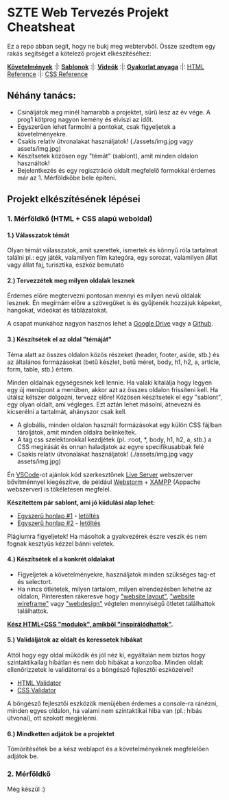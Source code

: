 # SZTE Web Tervezés Projekt Cheatsheat

Ez a repo abban segít, hogy ne bukj meg webtervből. Össze szedtem egy rakás segítséget a kötelező projekt elkészítéséhez:

**[Követelmények](https://github.com/BarnaGergely/SZTEWebtervProjekt/tree/main/kovetelmenyek)** :|: **[Sablonok](https://github.com/BarnaGergely/SZTEWebtervProjekt/tree/main/sablonok)** :|: **[Videók]()** :|: **[Gyakorlat anyaga](https://okt.inf.szte.hu/webtervezes/)** :|: [HTML Reference](https://developer.mozilla.org/en-US/docs/Web/HTML/Reference) :|: [CSS Reference](https://developer.mozilla.org/en-US/docs/Web/CSS/Reference)

## Néhány tanács:

- Csináljátok meg minél hamarabb a projektet, sűrű lesz az év vége. A prog1 kötprog nagyon kemény és elviszi az időt.
- Egyszerűen lehet farmolni a pontokat, csak figyeljetek a követelményekre.
- Csakis relatív útvonalakat használjatok! (./assets/img.jpg vagy assets/img.jpg)
- Készítsetek közösen egy "témát" (sablont), amit minden oldalon használtok!
- Bejelentkezés és egy regisztráció oldalt megfelelő formokkal érdemes már az 1. Mérföldkőbe bele építeni.

## Projekt elkészítésének lépései

### 1. Mérföldkő (HTML + CSS alapú weboldal)

#### 1.) Válasszatok témát

Olyan témát válasszatok, amit szerettek, ismertek és könnyű róla tartalmat találni pl.: egy játék, valamilyen film kategóra, egy sorozat, valamilyen állat vagy állat faj, turisztika, eszköz bemutató

#### 2.) Tervezzétek meg milyen oldalak lesznek

Érdemes előre megtervezni pontosan mennyi és milyen nevű oldalak lesznek. Én megírnám előre a szövegüket is és gyűjtenék hozzájuk képeket, hangokat, videókat és táblázatokat.

A csapat munkához nagyon hasznos lehet a [Google Drive](https://www.google.com/drive/download/) vagy a [Github](https://github.com/).

#### 3.) Készítsétek el az oldal "témáját"

Téma alatt az összes oldalon közös részeket (header, footer, aside, stb.) és az általános formázásokat (betű készlet, betű méret, body, h1, h2, a, article, form, table, stb.) értem.

Minden oldalnak egységesnek kell lennie. Ha valaki kitalálja hogy legyen egy új menüpont a menüben, akkor azt az összes oldalon frissíteni kell. Ha útálsz kétszer dolgozni, tervezz előre! Közösen készítsetek el egy "sablont", egy olyan oldalt, ami végleges. Ezt aztán lehet másolni, átnevezni és kicserélni a tartalmát, ahányszor csak kell.

- A globális, minden oldalon használt formázásokat egy külön CSS fájlban tároljátok, amit minden oldalra belinkeltek.
- A tág css szelektorokkal kezdjétek (pl. :root, *, body, h1, h2, a, stb.) a CSS megírását és onnan haladjatok az egyre specifikusabbak felé
- Csakis relatív útvonalakat használjatok! (./assets/img.jpg vagy assets/img.jpg)

Én [VSCode](https://code.visualstudio.com/)-ot ajánlok kód szerkesztőnek [Live Server](https://marketplace.visualstudio.com/items?itemName=ritwickdey.LiveServer) webszerver bővítménnyel kiegészítve, de például [Webstorm](https://www.jetbrains.com/webstorm/) + [XAMPP](https://www.apachefriends.org/) (Appache webszerver) is tökéletesen megfelel.

**Készítettem pár sablont, ami jó kiidulási alap lehet:**

- [Egyszerű honlap #1](https://barnagergely.github.io/SZTEWebtervProjekt/sablonok/merfoldko1/simple-website-1/) - [letöltés](https://github.com/BarnaGergely/SZTEWebtervProjekt/raw/main/sablonok/merfoldko1/simple-website-2.zip)
- [Egyszerű honlap #2](https://barnagergely.github.io/SZTEWebtervProjekt/sablonok/merfoldko1/simple-website-2/) - [letöltés](https://github.com/BarnaGergely/SZTEWebtervProjekt/raw/main/sablonok/merfoldko1/simple-website-2.zip)

Plágiumra figyeljetek! Ha másoltok a gyakvezérek észre veszik és nem fognak kesztyűs kézzel bánni veletek.

#### 4.) Készítsétek el a konkrét oldalakat

- Figyeljetek a követelményekre, használjatok minden szükséges tag-et és selectort.
- Ha nincs ötletetek, milyen tartalom, milyen elrendezésben lehetne az oldalon, Pinteresten rákeresve hogy ["website layout"](https://pinterest.com/search/pins/?q=website%20layout), ["website wireframe"](https://pinterest.com/search/pins/?q=website%20wireframe) vagy ["webdesign"](https://pinterest.com/search/pins/?q=webdesign) végtelen mennyiségű ötletet találhattok találhattok.

**[Kész HTML+CSS "modulok", amikből "inspirálódhattok"](https://www.w3schools.com/howto/default.asp).**

#### 5.) Validáljátok az oldalt és keressetek hibákat

Attól hogy egy oldal működik és jól néz ki, egyáltalán nem biztos hogy szintaktikailag hibátlan és nem dob hibákat a konzolba. Minden oldalt ellenőrizzetek le validátorral és a böngésző fejlesztői eszközeivel!

- [HTML Validator](https://validator.w3.org/)
- [CSS Validator](https://jigsaw.w3.org/css-validator/)

A böngésző fejlesztői eszközök menüjében érdemes a console-ra ránézni, minden egyes oldalon, ha valami nem szintaktikai hiba van (pl.: hibás útvonal), ott szokott megjelenni.

#### 6.) Mindketten adjátok be a projektet

Tömörítésétek be a kész weblapot és a követelményeknek megfelelően adjátok be.

### 2. Mérföldkő

Még készül :)
